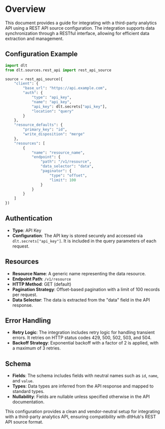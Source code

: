 # Overview

This document provides a guide for integrating with a third-party analytics API using a REST API source configuration. The integration supports data synchronization through a RESTful interface, allowing for efficient data extraction and management.

## Configuration Example

```python
import dlt
from dlt.sources.rest_api import rest_api_source

source = rest_api_source({
    "client": {
        "base_url": "https://api.example.com",
        "auth": {
            "type": "api_key",
            "name": "api_key",
            "api_key": dlt.secrets["api_key"],
            "location": "query"
        }
    },
    "resource_defaults": {
        "primary_key": "id",
        "write_disposition": "merge"
    },
    "resources": [
        {
            "name": "resource_name",
            "endpoint": {
                "path": "/v1/resource",
                "data_selector": "data",
                "paginator": {
                    "type": "offset",
                    "limit": 100
                }
            }
        }
    ]
})
```

## Authentication

- **Type**: API Key
- **Configuration**: The API key is stored securely and accessed via `dlt.secrets["api_key"]`. It is included in the query parameters of each request.

## Resources

- **Resource Name**: A generic name representing the data resource.
- **Endpoint Path**: `/v1/resource`
- **HTTP Method**: GET (default)
- **Pagination Strategy**: Offset-based pagination with a limit of 100 records per request.
- **Data Selector**: The data is extracted from the "data" field in the API response.

## Error Handling

- **Retry Logic**: The integration includes retry logic for handling transient errors. It retries on HTTP status codes 429, 500, 502, 503, and 504.
- **Backoff Strategy**: Exponential backoff with a factor of 2 is applied, with a maximum of 3 retries.

## Schema

- **Fields**: The schema includes fields with neutral names such as `id`, `name`, and `value`.
- **Types**: Data types are inferred from the API response and mapped to standard types.
- **Nullability**: Fields are nullable unless specified otherwise in the API documentation.

This configuration provides a clean and vendor-neutral setup for integrating with a third-party analytics API, ensuring compatibility with dltHub's REST API source format.